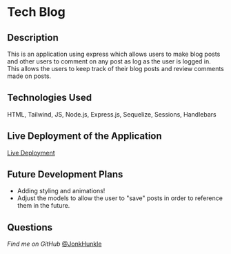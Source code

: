 # Tech Blog
  
## Description

This is an application using express which allows users to make blog posts and other users to comment on any post as log as the user is logged in. This allows the users to keep track of their blog posts and review comments made on posts. 

## Technologies Used

HTML, Tailwind, JS, Node.js, Express.js, Sequelize, Sessions, Handlebars

## Live Deployment of the Application

[Live Deployment](https://techblawg.herokuapp.com/)

## Future Development Plans 

- Adding styling and animations! 
- Adjust the models to allow the user to "save" posts in order to reference them in the future. 

      
## Questions

*Find me on GitHub* [@JonkHunkle](https://github.com/JonkHunkle)